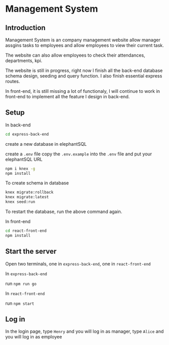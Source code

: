 # Management System

## Introduction

Management System is an company management website allow manager assgins tasks to employees and allow employees to view their current task.

The website can also allow employees to check their attendances, departments, kpi.

The website is still in progress, right now I finish all the back-end database schema design, seeding and query function. I also finish essential express routes.

In front-end, it is still missing a lot of functionaly, I will continue to work in front-end to implement all the feature I design in back-end.

## Setup
In back-end
```sh
cd express-back-end
```
create a new database in elephantSQL

create a `.env` file copy the `.env.example` into the `.env` file and put your elephantSQL URL
```sh
npm i knex -g
npm install
```
To create schema in database
```sh
knex migrate:rollback
knex migrate:latest
knex seed:run
```
To restart the database, run the above command again.

In front-end
```sh
cd react-front-end
npm install
```

## Start the server

Open two terminals, one in `express-back-end`, one in `react-front-end`

In `express-back-end` 

run `npm run go`

In `react-front-end`

run `npm start`

## Log in

In the login page, type `Henry` and you will log in as manager, type `Alice` and you will log in as employee
